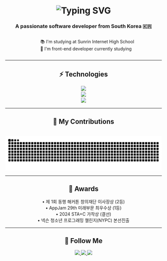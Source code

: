 <h1 align="center">
    <img src="https://readme-typing-svg.herokuapp.com?font=Fira+Code&pause=1000&size=35&center=true&vCenter=true&duration=4000&width=500&height=70&color=009900&width=435&lines=Hi!+👋;+I'm+shinleehyeon" alt="Typing SVG" />
</h1>

<h3 align="center">A passionate software developer from South Korea 🇰🇷</h3>

<div align="center">
  <ul style="list-style-position: inside; text-align: left; display: inline-block;">
    📚 I'm studying at Sunrin Internet High School<br/>
    💬 I'm front-end developer currently studying<br/>
  </ul>
</div>

<hr/>

<h2 align="center">⚡️ Technologies</h2>

<div align="center">
    <img src="https://skillicons.dev/icons?i=react,nextjs,scss,vite,tailwind" /><br>
    <img src="https://skillicons.dev/icons?i=nodejs,python,firebase,mysql" /><br>
    <img src="https://skillicons.dev/icons?i=github,git,figma" /><br>
</div>

<hr/>

<div align="center">
  <h2>🌱 My Contributions</h2>
  <br>
  <img alt="snake eating my contributions" src="https://raw.githubusercontent.com/shinleehyeon/shinleehyeon/output/github-snake-dark.svg" />
</div>

<hr/>

<h2 align="center">🎉 Awards</h2>

<p align="center">
  • 제 1회 동행 해커톤 창의재단 이사장상 (2등)<br/>
  • AppJam 29th 미래부문 최우수상 (1등)<br/>
  • 2024 STA+C 가작상 (결선)<br/>
  • 넥슨 청소년 프로그래밍 챌린지(NYPC) 본선진출
</p>

<hr/>

<h2 align="center">📡 Follow Me</h2>
 
<div align="center"> 
  <a href="mailto:shinlee7878@gmail.com">
    <img src="https://img.shields.io/badge/Gmail-333333?style=for-the-badge&logo=gmail&logoColor=red" />
  </a>
  <a href="https://www.instagram.com/hyun._.s08/" target="_blank">
    <img src="https://img.shields.io/badge/Instagram-E4405F?style=for-the-badge&logo=instagram&logoColor=white" />
  </a>
  <a href="https://www.2hyundev.com/" target="_blank">
    <img src="https://img.shields.io/badge/Portfolio-4353FF?style=for-the-badge&logo=safari&logoColor=white" />
  </a>
</div>
